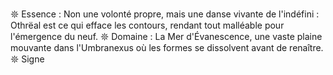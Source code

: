 𖤓 Essence : Non une volonté propre, mais une danse vivante de l'indéfini : Othrëal est ce qui efface les contours, rendant tout malléable pour l'émergence du neuf. 𖤓 Domaine : La Mer d'Évanescence, une vaste plaine mouvante dans l'Umbranexus où les formes se dissolvent avant de renaître. 𖤓 Signe
